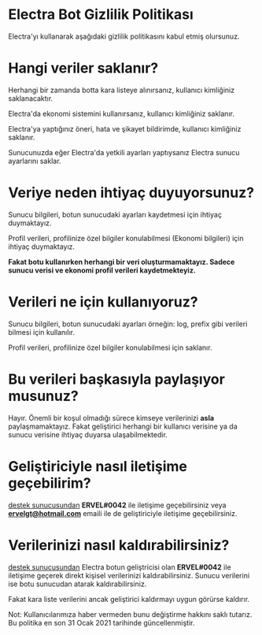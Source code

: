 # Electra Bot Gizlilik Politikası

Electra'yı kullanarak aşağıdaki gizlilik politikasını kabul etmiş olursunuz.

# Hangi veriler saklanır?

Herhangi bir zamanda botta kara listeye alınırsanız, kullanıcı kimliğiniz saklanacaktır.

Electra'da ekonomi sistemini kullanırsanız, kullanıcı kimliğiniz saklanır.

Electra'ya yaptığınız öneri, hata ve şikayet bildirimde, kullanıcı kimliğiniz saklanır.

Sunucunuzda eğer Electra'da yetkili ayarları yaptıysanız Electra sunucu ayarlarını saklar.

# Veriye neden ihtiyaç duyuyorsunuz?

Sunucu bilgileri, botun sunucudaki ayarları kaydetmesi için ihtiyaç duymaktayız.

Profil verileri, profilinize özel bilgiler konulabilmesi (Ekonomi bilgileri) için ihtiyaç duymaktayız.

**Fakat botu kullanırken herhangi bir veri oluşturmamaktayız. Sadece sunucu verisi ve ekonomi profil verileri kaydetmekteyiz.**

# Verileri ne için kullanıyoruz?

Sunucu bilgileri, botun sunucudaki ayarları örneğin: log, prefix gibi verileri bilmesi için kullanılır.

Profil verileri, profilinize özel bilgiler konulabilmesi için saklanır.

# Bu verileri başkasıyla paylaşıyor musunuz?

Hayır. Önemli bir koşul olmadığı sürece kimseye verilerinizi **asla** paylaşmamaktayız. Fakat geliştirici herhangi bir kullanıcı verisine ya da sunucu verisine ihtiyaç duyarsa ulaşabilmektedir.

# Geliştiriciyle nasıl iletişime geçebilirim?
[destek sunucusundan](https://discord.gg/d3wkeaR) **ERVEL#0042** ile iletişime geçebilirsiniz veya **ervelgt@hotmail.com** emaili ile de geliştiriciyle iletişime geçebilirsiniz.

# Verilerinizi nasıl kaldırabilirsiniz?
[destek sunucusundan](https://discord.gg/d3wkeaR) Electra botun geliştricisi olan **ERVEL#0042** ile iletişime geçerek direkt kişisel verilerinizi kaldırabilirsiniz. Sunucu verilerini ise botu sunucudan atarak kaldırabilirsiniz.

Fakat kara liste verilerini ancak geliştirici kaldırmayı uygun görürse kaldırır.


Not: Kullanıcılarımıza haber vermeden bunu değiştirme hakkını saklı tutarız.
Bu politika en son 31 Ocak 2021 tarihinde güncellenmiştir.
